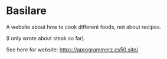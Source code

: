 # Basilare

A website about how to cook different foods, not about recipes.

(I only wrote about steak so far).

See here for website: https://aprogrammerz.cs50.site/
